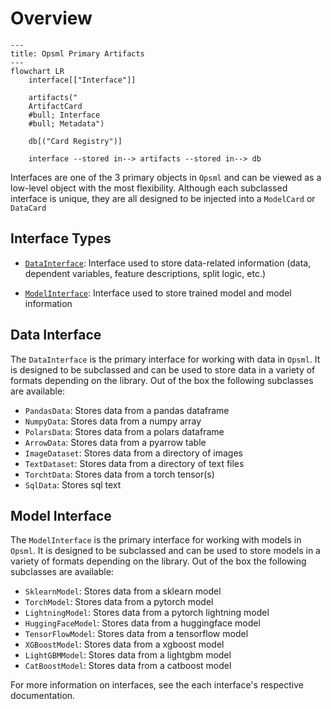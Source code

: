 # Overview

```mermaid
---
title: Opsml Primary Artifacts
---
flowchart LR
    interface[["Interface"]]
    
    artifacts("
    ArtifactCard
    #bull; Interface
    #bull; Metadata")

    db[("Card Registry")]

    interface --stored in--> artifacts --stored in--> db
```



Interfaces are one of the 3 primary objects in `Opsml` and can be viewed as a low-level object with the most flexibility. Although each subclassed interface is unique, they are all designed to be injected into a `ModelCard` or `DataCard`

## Interface Types

- [`DataInterface`](./data/interfaces.md): Interface used to store data-related information (data, dependent variables, feature descriptions, split logic, etc.)

- [`ModelInterface`](./model/interfaces.md): Interface used to store trained model and model information

## Data Interface

The `DataInterface` is the primary interface for working with data in `Opsml`. It is designed to be subclassed and can be used to store data in a variety of formats depending on the library. Out of the box the following subclasses are available:

- `PandasData`: Stores data from a pandas dataframe
- `NumpyData`: Stores data from a numpy array
- `PolarsData`: Stores data from a polars dataframe
- `ArrowData`: Stores data from a pyarrow table
- `ImageDataset`: Stores data from a directory of images
- `TextDataset`: Stores data from a directory of text files
- `TorchtData`: Stores data from a torch tensor(s)
- `SqlData`: Stores sql text

## Model Interface

The `ModelInterface` is the primary interface for working with models in `Opsml`. It is designed to be subclassed and can be used to store models in a variety of formats depending on the library. Out of the box the following subclasses are available:

- `SklearnModel`: Stores data from a sklearn model
- `TorchModel`: Stores data from a pytorch model
- `LightningModel`: Stores data from a pytorch lightning model
- `HuggingFaceModel`: Stores data from a huggingface model
- `TensorFlowModel`: Stores data from a tensorflow model
- `XGBoostModel`: Stores data from a xgboost model
- `LightGBMModel`: Stores data from a lightgbm model
- `CatBoostModel`: Stores data from a catboost model


For more information on interfaces, see the each interface's respective documentation.
